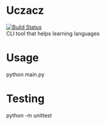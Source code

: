 # Uczacz
[![Build Status](https://travis-ci.org/rmaciej/uczacz.svg?branch=master)](https://travis-ci.org/rmaciej/uczacz)  
CLI tool that helps learning languages

# Usage

python main.py

# Testing

python -m unittest
